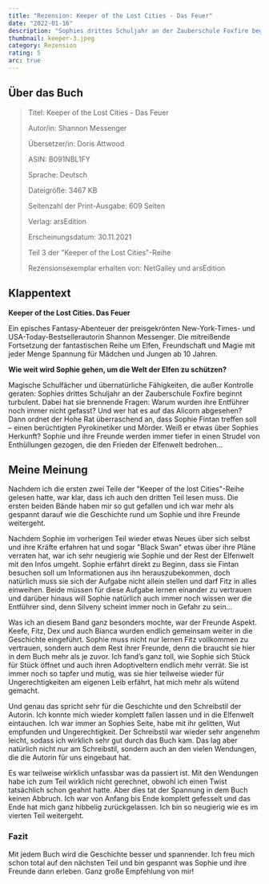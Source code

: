 ```yaml
---
title: "Rezension: Keeper of the Lost Cities - Das Feuer"
date: "2022-01-16"
description: "Sophies drittes Schuljahr an der Zauberschule Foxfire beginnt turbulent. Warum wurden ihre Entführer noch immer nicht gefasst? Und wer hat es auf das Alicorn abgesehen? Dann ordnet der Hohe Rat überraschend an, dass Sophie Fintan treffen soll – einen berüchtigten Pyrokinetiker und Mörder. Weiß er etwas über Sophies Herkunft?"
thumbnail: keeper-3.jpeg
category: Rezension
rating: 5
arc: true
---
```


## Über das Buch
> Titel: Keeper of the Lost Cities - Das Feuer
>
> Autor/in: Shannon Messenger
>
> Übersetzer/in: Doris Attwood
>
> ASIN: B091NBL1FY
>
> Sprache: Deutsch
>
> Dateigröße: 3467 KB
>
> Seitenzahl der Print-Ausgabe: 609 Seiten
>
> Verlag: arsEdition
>
> Erscheinungsdatum: 30.11.2021
>
> Teil 3 der "Keeper of the Lost Cities"-Reihe
>
> Rezensionsexemplar erhalten von: NetGalley und arsEdition

## Klappentext
**Keeper of the Lost Cities. Das Feuer**

Ein episches Fantasy-Abenteuer der preisgekrönten New-York-Times- und USA-Today-Bestsellerautorin Shannon Messenger. Die mitreißende Fortsetzung der fantastischen Reihe um Elfen, Freundschaft und Magie mit jeder Menge Spannung für Mädchen und Jungen ab 10 Jahren.

**Wie weit wird Sophie gehen, um die Welt der Elfen zu schützen?**

Magische Schulfächer und übernatürliche Fähigkeiten, die außer Kontrolle geraten: Sophies drittes Schuljahr an der Zauberschule Foxfire beginnt turbulent. Dabei hat sie brennende Fragen: Warum wurden ihre Entführer noch immer nicht gefasst? Und wer hat es auf das Alicorn abgesehen? Dann ordnet der Hohe Rat überraschend an, dass Sophie Fintan treffen soll – einen berüchtigten Pyrokinetiker und Mörder. Weiß er etwas über Sophies Herkunft? Sophie und ihre Freunde werden immer tiefer in einen Strudel von Enthüllungen gezogen, die den Frieden der Elfenwelt bedrohen...

## Meine Meinung
Nachdem ich die ersten zwei Teile der "Keeper of the lost Cities"-Reihe gelesen hatte, war klar, dass ich auch den dritten Teil lesen muss. Die ersten beiden Bände haben mir so gut gefallen und ich war mehr als gespannt darauf wie die Geschichte rund um Sophie und ihre Freunde weitergeht.

Nachdem Sophie im vorherigen Teil wieder etwas Neues über sich selbst und ihre Kräfte erfahren hat und sogar "Black Swan" etwas über ihre Pläne verraten hat, war ich sehr neugierig wie Sophie und der Rest der Elfenwelt mit den Infos umgeht. Sophie erfährt direkt zu Beginn, dass sie Fintan besuchen soll um Informationen aus ihn herauszubekommen, doch natürlich muss sie sich der Aufgabe nicht allein stellen und darf Fitz in alles einweihen. Beide müssen für diese Aufgabe lernen einander zu vertrauen und darüber hinaus will Sophie natürlich auch immer noch wissen wer die Entführer sind, denn Silveny scheint immer noch in Gefahr zu sein...

Was ich an diesem Band ganz besonders mochte, war der Freunde Aspekt. Keefe, Fitz, Dex und auch Bianca wurden endlich gemeinsam weiter in die Geschichte eingeführt. Sophie muss nicht nur lernen Fitz vollkommen zu vertrauen, sondern auch dem Rest ihrer Freunde, denn die braucht sie hier in dem Buch mehr als je zuvor. Ich fand’s ganz toll, wie Sophie sich Stück für Stück öffnet und auch ihren Adoptiveltern endlich mehr verrät. Sie ist immer noch so tapfer und mutig, was sie hier teilweise wieder für Ungerechtigkeiten am eigenen Leib erfährt, hat mich mehr als wütend gemacht.

Und genau das spricht sehr für die Geschichte und den Schreibstil der Autorin. Ich konnte mich wieder komplett fallen lassen und in die Elfenwelt eintauchen. Ich war immer an Sophies Seite, habe mit ihr gelitten, Wut empfunden und Ungerechtigkeit. Der Schreibstil war wieder sehr angenehm leicht, sodass ich wirklich sehr gut durch das Buch kam. Das lag aber natürlich nicht nur am Schreibstil, sondern auch an den vielen Wendungen, die die Autorin für uns eingebaut hat.

Es war teilweise wirklich unfassbar was da passiert ist. Mit den Wendungen habe ich zum Teil wirklich nicht gerechnet, obwohl ich einen Twist tatsächlich schon geahnt hatte. Aber dies tat der Spannung in dem Buch keinen Abbruch. Ich war von Anfang bis Ende komplett gefesselt und das Ende hat mich ganz hibbelig zurückgelassen. Ich bin so neugierig wie es im vierten Teil weitergeht.

### Fazit
Mit jedem Buch wird die Geschichte besser und spannender. Ich freu mich schon total auf den nächsten Teil und bin gespannt was Sophie und ihre Freunde dann erleben. Ganz große Empfehlung von mir!